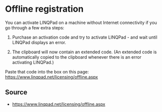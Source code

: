 ﻿# Offline registration


You can activate LINQPad on a machine without Internet connectivity if you go through a few extra steps:

1. Purchase an activation code and try to activate LINQPad - and wait until LINQPad displays an error.

2. The clipboard will now contain an extended code. (An extended code is automatically copied to the clipboard whenever there is an error activating LINQPad.)

Paste that code into the box on this page: https://www.linqpad.net/licensing/offline.aspx


## Source

 * https://www.linqpad.net/licensing/offline.aspx